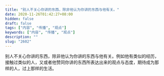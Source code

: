 ```yaml
---
title: "别人不关心你讲的东西，除非他认为你讲的东西与他有关。"
date: 2020-11-26T01:42:27+08:00
hidden: false
draft: false
tags: ["内容", "传播", "观点"]
keywords: ["内容", "传播", "观点"]
description: ""
slug: "2602"
---
```


别人不关心你讲的东西，除非他认为你讲的东西与他有关。例如他有类似的经历，接触过类似的人，又或者他赞同你讲的东西所表达出来的观点与态度，期待成为那样的人，过上那样的生活。